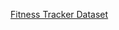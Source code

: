 <a href="https://www.kaggle.com/datasets/arashnic/fitbit" target="_blank">Fitness Tracker Dataset</a> 

